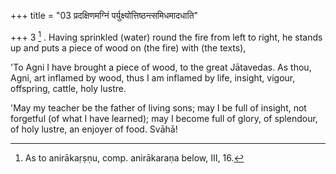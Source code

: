 +++
title = "03 प्रदक्षिणमग्निं पर्युक्ष्योत्तिष्ठन्त्समिधमादधाति"

+++
3 [^2] . Having sprinkled (water) round the fire from left to right, he stands up and puts a piece of wood on (the fire) with (the texts),


[^2]:  As to anirākaṛṣṇu, comp. anirākaraṇa below, III, 16.


'To Agni I have brought a piece of wood, to the great Jātavedas. As thou, Agni, art inflamed by wood, thus I am inflamed by life, insight, vigour, offspring, cattle, holy lustre.

'May my teacher be the father of living sons; may I be full of insight, not forgetful (of what I have learned); may I become full of glory, of splendour, of holy lustre, an enjoyer of food. Svāhā!
